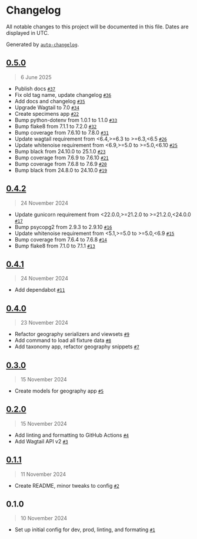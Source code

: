 # Changelog

All notable changes to this project will be documented in this file. Dates are displayed in UTC.

Generated by [`auto-changelog`](https://github.com/CookPete/auto-changelog).

<!-- auto-changelog-above -->

## [0.5.0](https://github.com/Meganmccarty/memcollection-wagtail/compare/0.4.2...0.5.0)

> 6 June 2025

- Publish docs [`#37`](https://github.com/Meganmccarty/memcollection-wagtail/pull/37)
- Fix old tag name, update changelog [`#36`](https://github.com/Meganmccarty/memcollection-wagtail/pull/36)
- Add docs and changelog [`#35`](https://github.com/Meganmccarty/memcollection-wagtail/pull/35)
- Upgrade Wagtail to 7.0 [`#34`](https://github.com/Meganmccarty/memcollection-wagtail/pull/34)
- Create specimens app [`#22`](https://github.com/Meganmccarty/memcollection-wagtail/pull/22)
- Bump python-dotenv from 1.0.1 to 1.1.0 [`#33`](https://github.com/Meganmccarty/memcollection-wagtail/pull/33)
- Bump flake8 from 7.1.1 to 7.2.0 [`#32`](https://github.com/Meganmccarty/memcollection-wagtail/pull/32)
- Bump coverage from 7.6.10 to 7.8.0 [`#31`](https://github.com/Meganmccarty/memcollection-wagtail/pull/31)
- Update wagtail requirement from &lt;6.4,&gt;=6.3 to &gt;=6.3,&lt;6.5 [`#26`](https://github.com/Meganmccarty/memcollection-wagtail/pull/26)
- Update whitenoise requirement from &lt;6.9,&gt;=5.0 to &gt;=5.0,&lt;6.10 [`#25`](https://github.com/Meganmccarty/memcollection-wagtail/pull/25)
- Bump black from 24.10.0 to 25.1.0 [`#23`](https://github.com/Meganmccarty/memcollection-wagtail/pull/23)
- Bump coverage from 7.6.9 to 7.6.10 [`#21`](https://github.com/Meganmccarty/memcollection-wagtail/pull/21)
- Bump coverage from 7.6.8 to 7.6.9 [`#20`](https://github.com/Meganmccarty/memcollection-wagtail/pull/20)
- Bump black from 24.8.0 to 24.10.0 [`#19`](https://github.com/Meganmccarty/memcollection-wagtail/pull/19)

## [0.4.2](https://github.com/Meganmccarty/memcollection-wagtail/compare/0.4.1...0.4.2)

> 24 November 2024

- Update gunicorn requirement from &lt;22.0.0,&gt;=21.2.0 to &gt;=21.2.0,&lt;24.0.0 [`#17`](https://github.com/Meganmccarty/memcollection-wagtail/pull/17)
- Bump psycopg2 from 2.9.3 to 2.9.10 [`#16`](https://github.com/Meganmccarty/memcollection-wagtail/pull/16)
- Update whitenoise requirement from &lt;5.1,&gt;=5.0 to &gt;=5.0,&lt;6.9 [`#15`](https://github.com/Meganmccarty/memcollection-wagtail/pull/15)
- Bump coverage from 7.6.4 to 7.6.8 [`#14`](https://github.com/Meganmccarty/memcollection-wagtail/pull/14)
- Bump flake8 from 7.1.0 to 7.1.1 [`#13`](https://github.com/Meganmccarty/memcollection-wagtail/pull/13)

## [0.4.1](https://github.com/Meganmccarty/memcollection-wagtail/compare/0.4.0...0.4.1)

> 24 November 2024

- Add dependabot [`#11`](https://github.com/Meganmccarty/memcollection-wagtail/pull/11)

## [0.4.0](https://github.com/Meganmccarty/memcollection-wagtail/compare/0.3.0...0.4.0)

> 23 November 2024

- Refactor geography serializers and viewsets [`#9`](https://github.com/Meganmccarty/memcollection-wagtail/pull/9)
- Add command to load all fixture data [`#8`](https://github.com/Meganmccarty/memcollection-wagtail/pull/8)
- Add taxonomy app, refactor geography snippets [`#7`](https://github.com/Meganmccarty/memcollection-wagtail/pull/7)

## [0.3.0](https://github.com/Meganmccarty/memcollection-wagtail/compare/0.2.0...0.3.0)

> 15 November 2024

- Create models for geography app [`#5`](https://github.com/Meganmccarty/memcollection-wagtail/pull/5)

## [0.2.0](https://github.com/Meganmccarty/memcollection-wagtail/compare/0.1.1...0.2.0)

> 15 November 2024

- Add linting and formatting to GitHub Actions [`#4`](https://github.com/Meganmccarty/memcollection-wagtail/pull/4)
- Add Wagtail API v2 [`#3`](https://github.com/Meganmccarty/memcollection-wagtail/pull/3)

## [0.1.1](https://github.com/Meganmccarty/memcollection-wagtail/compare/0.1.0...0.1.1)

> 11 November 2024

- Create README, minor tweaks to config [`#2`](https://github.com/Meganmccarty/memcollection-wagtail/pull/2)

## 0.1.0

> 10 November 2024

- Set up initial config for dev, prod, linting, and formating [`#1`](https://github.com/Meganmccarty/memcollection-wagtail/pull/1)
